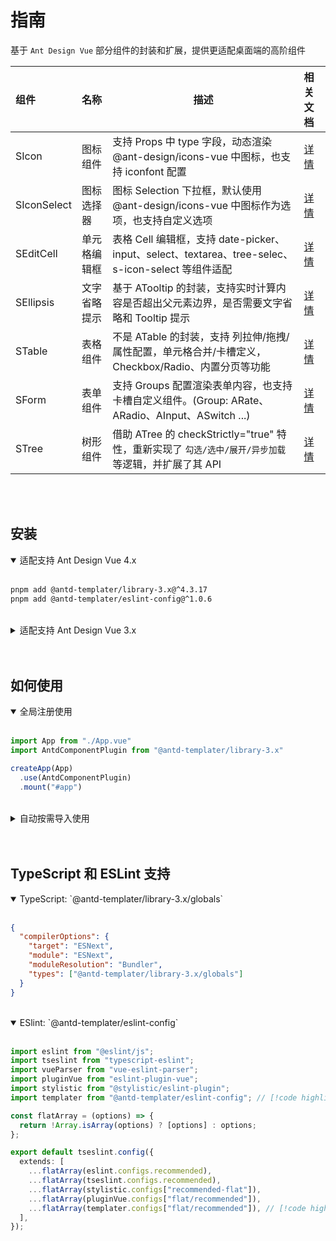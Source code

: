 # 指南

基于 `Ant Design Vue` 部分组件的封装和扩展，提供更适配桌面端的高阶组件

| 组件        | 名称         | 描述                                                                                                 |  相关文档                              |
| :---------- | :----------- | ---------------------------------------------------------------------------------------------------- | :----------------------------- |
| SIcon       | 图标组件     | 支持 Props 中 type 字段，动态渲染 @ant-design/icons-vue 中图标，也支持 iconfont 配置                 | [详情](https://antd-templater.github.io/docs/vue3.x/library/icon)        |
| SIconSelect | 图标选择器   | 图标 Selection 下拉框，默认使用 @ant-design/icons-vue 中图标作为选项，也支持自定义选项               | [详情](https://antd-templater.github.io/docs/vue3.x/library/icon_select) |
| SEditCell   | 单元格编辑框 | 表格 Cell 编辑框，支持 date-picker、input、select、textarea、tree-selec、s-icon-select 等组件适配    | [详情](https://antd-templater.github.io/docs/vue3.x/library/edit_cell)   |
| SEllipsis   | 文字省略提示 | 基于 ATooltip 的封装，支持实时计算内容是否超出父元素边界，是否需要文字省略和 Tooltip 提示            | [详情](https://antd-templater.github.io/docs/vue3.x/library/ellipsis)    |
| STable      | 表格组件     | 不是 ATable 的封装，支持 列拉伸/拖拽/属性配置，单元格合并/卡槽定义，Checkbox/Radio、内置分页等功能   | [详情](https://antd-templater.github.io/docs/vue3.x/library/table)       |
| SForm       | 表单组件     | 支持 Groups 配置渲染表单内容，也支持卡槽自定义组件。(Group: ARate、ARadio、AInput、ASwitch ...)      | [详情](https://antd-templater.github.io/docs/vue3.x/library/form)        |
| STree       | 树形组件     | 借助 ATree 的 checkStrictly="true" 特性，重新实现了 `勾选/选中/展开/异步加载` 等逻辑，并扩展了其 API | [详情](https://antd-templater.github.io/docs/vue3.x/library/tree)        |

<br/>
<br/>

## 安装

<details open>
<summary>适配支持 Ant Design Vue 4.x</summary>
<br/>

```bash
pnpm add @antd-templater/library-3.x@^4.3.17
pnpm add @antd-templater/eslint-config@^1.0.6
```

</details>

<br/>

<details>
<summary>适配支持 Ant Design Vue 3.x</summary>
<br/>

```bash
pnpm add @antd-templater/library-3.x@^3.0.2
```

</details>

<br/>
<br/>

## 如何使用

<details open>
<summary>全局注册使用</summary>
<br/>

```typescript
import App from "./App.vue"
import AntdComponentPlugin from "@antd-templater/library-3.x"

createApp(App)
  .use(AntdComponentPlugin)
  .mount("#app")
```

</details>

<br/>

<details>
<summary>自动按需导入使用</summary>
<br/>

```typescript
/* in vite.config.ts */

import { defineConfig } from 'vitest/config'
import { AntdLibraryResolver } from '@antd-templater/library-3.x/resolver'
import { AntDesignVueResolver } from 'unplugin-vue-components/resolvers'
import AutoComponents from 'unplugin-vue-components/vite'
import AutoImport from 'unplugin-auto-import/vite'
import VueJsx from '@vitejs/plugin-vue-jsx'
import Vue from '@vitejs/plugin-vue'

export default defineConfig(() => {
  return {
    plugins: [
     AutoComponents({
        resolvers: [
          AntdLibraryResolver(),
          AntDesignVueResolver({
            resolveIcons: true,
            importStyle: 'less',
          }),
        ],
        include: [
          /\.[tj]sx?/,
          /\.vue\?vue/,
          /\.vue$/,
        ],
      }),
      AutoImport({
        resolvers: [
          AntdLibraryResolver(),
        ],
        eslintrc: {
          enabled: true,
          filepath: './.eslintrc-auto-import.json',
          globalsPropValue: true,
        },
        dts: true,
      }),
      VueJsx(),
      Vue(),
    ],
  }
})
```

</details>


<br/>
<br/>

## TypeScript 和 ESLint 支持

<details open>
<summary>TypeScript: `@antd-templater/library-3.x/globals`</summary>
<br/>

```json
{
  "compilerOptions": {
    "target": "ESNext",
    "module": "ESNext",
    "moduleResolution": "Bundler",
    "types": ["@antd-templater/library-3.x/globals"]
  }
}
```

</details>

<br/>

<details open>
<summary>ESlint: `@antd-templater/eslint-config`</summary>
<br/>

```typescript
import eslint from "@eslint/js";
import tseslint from "typescript-eslint";
import vueParser from "vue-eslint-parser";
import pluginVue from "eslint-plugin-vue";
import stylistic from "@stylistic/eslint-plugin";
import templater from "@antd-templater/eslint-config"; // [!code highlight]

const flatArray = (options) => {
  return !Array.isArray(options) ? [options] : options;
};

export default tseslint.config({
  extends: [
    ...flatArray(eslint.configs.recommended),
    ...flatArray(tseslint.configs.recommended),
    ...flatArray(stylistic.configs["recommended-flat"]),
    ...flatArray(pluginVue.configs["flat/recommended"]),
    ...flatArray(templater.configs["flat/recommended"]), // [!code highlight]
  ],
});
```

</details>


